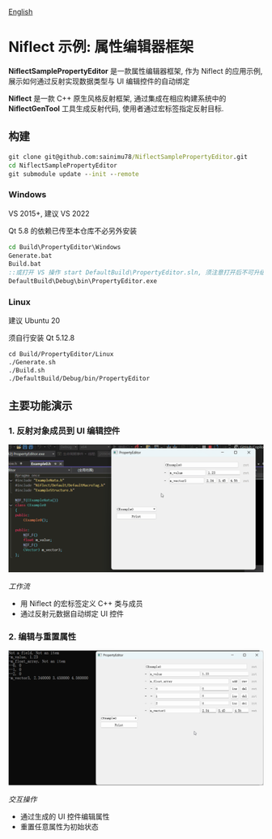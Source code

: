 [English](Doc/English/README.md)

# Niflect 示例: 属性编辑器框架

**NiflectSamplePropertyEditor** 是一款属性编辑器框架, 作为 Niflect 的应用示例, 展示如何通过反射实现数据类型与 UI 编辑控件的自动绑定

**Niflect** 是一款 C++ 原生风格反射框架, 通过集成在相应构建系统中的 **NiflectGenTool** 工具生成反射代码, 使用者通过宏标签指定反射目标.

## 构建

```bat
git clone git@github.com:sainimu78/NiflectSamplePropertyEditor.git
cd NiflectSamplePropertyEditor
git submodule update --init --remote
```

### Windows

VS 2015+, 建议 VS 2022

Qt 5.8 的依赖已传至本仓库不必另外安装

```bat
cd Build\PropertyEditor\Windows
Generate.bat
Build.bat
::或打开 VS 操作 start DefaultBuild\PropertyEditor.sln, 须注意打开后不可升级平台工具集等项目配置
DefaultBuild\Debug\bin\PropertyEditor.exe
```

### Linux

建议 Ubuntu 20

须自行安装 Qt 5.12.8

```
cd Build/PropertyEditor/Linux
./Generate.sh
./Build.sh
./DefaultBuild/Debug/bin/PropertyEditor
```

## 主要功能演示

### 1. 反射对象成员到 UI 编辑控件

![Basic_Reflection](Doc/Basic_Reflection.gif)

*工作流*

- 用 Niflect 的宏标签定义 C++ 类与成员
- 通过反射元数据自动绑定 UI 控件

### 2. 编辑与重置属性

![Edit_Reset_Print](Doc/Edit_Reset_Print.gif)

*交互操作*

- 通过生成的 UI 控件编辑属性
- 重置任意属性为初始状态

